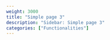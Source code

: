 ```yaml
---
weight: 3000
title: "Simple page 3"
description: "Sidebar: Simple page 3"
categories: ["Functionalities"]
---
```

